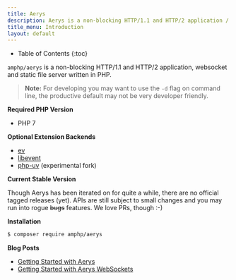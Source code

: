```yaml
---
title: Aerys
description: Aerys is a non-blocking HTTP/1.1 and HTTP/2 application / websocket / static file server.
title_menu: Introduction
layout: default
---
```


* Table of Contents
{:toc}

`amphp/aerys` is a non-blocking HTTP/1.1 and HTTP/2 application, websocket and static file server written in PHP.

> **Note:** For developing you may want to use the `-d` flag on command line, the productive default may not be very developer friendly.

**Required PHP Version**

- PHP 7

**Optional Extension Backends**

- [ev](https://pecl.php.net/package/ev)
- [libevent](https://pecl.php.net/package/libevent)
- [php-uv](https://github.com/bwoebi/php-uv) (experimental fork)

**Current Stable Version**

Though Aerys has been iterated on for quite a while, there are no official tagged releases (yet). APIs are still subject to small changes and you may run into rogue <s>bugs</s> features. We love PRs, though :-)

**Installation**

```bash
$ composer require amphp/aerys
```

**Blog Posts**

 - [Getting Started with Aerys](http://blog.kelunik.com/2015/10/21/getting-started-with-aerys.html)
 - [Getting Started with Aerys WebSockets](http://blog.kelunik.com/2015/10/20/getting-started-with-aerys-websockets.html)
